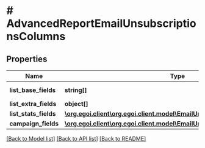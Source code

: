 # # AdvancedReportEmailUnsubscriptionsColumns

## Properties

Name | Type | Description | Notes
------------ | ------------- | ------------- | -------------
**list_base_fields** | **string[]** | Array of base fields | 
**list_extra_fields** | **object[]** |  | 
**list_stats_fields** | [**\org.egoi.client\org.egoi.client.model\EmailUnsubscriptionsListStatsFields**](EmailUnsubscriptionsListStatsFields.md) |  | 
**campaign_fields** | [**\org.egoi.client\org.egoi.client.model\EmailUnsubscriptionsCampaignFields**](EmailUnsubscriptionsCampaignFields.md) |  | 

[[Back to Model list]](../../README.md#documentation-for-models) [[Back to API list]](../../README.md#documentation-for-api-endpoints) [[Back to README]](../../README.md)


